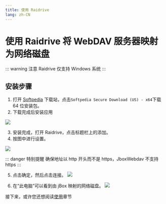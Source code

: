 ```yaml
---
title: 使用 Raidrive
lang: zh-CN
---
```


# 使用 Raidrive 将 WebDAV 服务器映射为网络磁盘<Badge text="推荐" type="tip"/>

::: warning 注意
Raidrive 仅支持 Windows 系统
:::

## 安装步骤
1. 打开 [Softpedia](https://www.softpedia.com/get/Tweak/System-Tweak/RaiDrive.shtml#download) 下载站，点击`Softpedia Secure Download (US) - x64`下载 64 位安装包。
2. 下载完成后安装应用

![](https://s2.loli.net/2022/08/01/YXDldmaKZFuxnrB.png)

3. 安装完成，打开 Raidrive，点击标题栏上的添加。
4. 按图中进行设置。

![](https://s2.loli.net/2022/08/01/ZIwj7W6t8ul3gDx.png)

::: danger 特别提醒
确保地址以 http 开头而不是 https，JboxWebdav 不支持 https
:::

5. 点击确定，然后点击连接。
![](https://s2.loli.net/2022/08/01/pnL6Y2zPcmXFxOk.png)

6. 在“此电脑”可以看到由 jBox 映射的网络磁盘。
![](https://s2.loli.net/2022/08/01/Et5hmrYgKReUslX.png)

接下来，或许您还想阅读[使用](../tip/)章节